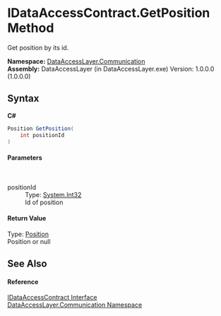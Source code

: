 # IDataAccessContract.GetPosition Method 
 

Get position by its id.

**Namespace:**&nbsp;<a href="132aae22-a33d-3c4d-ecd5-1aa811c78ed4">DataAccessLayer.Communication</a><br />**Assembly:**&nbsp;DataAccessLayer (in DataAccessLayer.exe) Version: 1.0.0.0 (1.0.0.0)

## Syntax

**C#**<br />
``` C#
Position GetPosition(
	int positionId
)
```


#### Parameters
&nbsp;<dl><dt>positionId</dt><dd>Type: <a href="http://msdn2.microsoft.com/en-us/library/td2s409d" target="_blank">System.Int32</a><br />Id of position</dd></dl>

#### Return Value
Type: <a href="ededcdcd-3dcf-e8df-8419-0febda6b6b89">Position</a><br />Position or null

## See Also


#### Reference
<a href="9fc5e1f2-10f8-beeb-1d12-00dc04479cb0">IDataAccessContract Interface</a><br /><a href="132aae22-a33d-3c4d-ecd5-1aa811c78ed4">DataAccessLayer.Communication Namespace</a><br />
